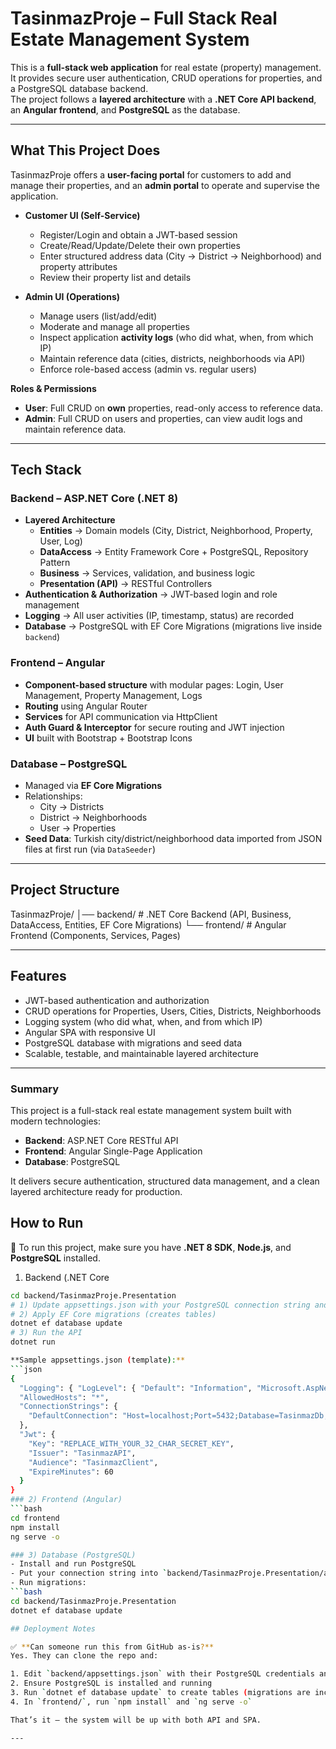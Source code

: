 # TasinmazProje – Full Stack Real Estate Management System

This is a **full-stack web application** for real estate (property) management.  
It provides secure user authentication, CRUD operations for properties, and a PostgreSQL database backend.  
The project follows a **layered architecture** with a **.NET Core API backend**, an **Angular frontend**, and **PostgreSQL** as the database.

---

## What This Project Does

TasinmazProje offers a **user-facing portal** for customers to add and manage their properties, and an **admin portal** to operate and supervise the application.

- **Customer UI (Self-Service)**
  - Register/Login and obtain a JWT-based session
  - Create/Read/Update/Delete their own properties
  - Enter structured address data (City → District → Neighborhood) and property attributes
  - Review their property list and details

- **Admin UI (Operations)**
  - Manage users (list/add/edit)
  - Moderate and manage all properties
  - Inspect application **activity logs** (who did what, when, from which IP)
  - Maintain reference data (cities, districts, neighborhoods via API)
  - Enforce role-based access (admin vs. regular users)

**Roles & Permissions**
- **User**: Full CRUD on **own** properties, read-only access to reference data.
- **Admin**: Full CRUD on users and properties, can view audit logs and maintain reference data.

---

## Tech Stack

### Backend – ASP.NET Core (.NET 8)
- **Layered Architecture**
  - **Entities** → Domain models (City, District, Neighborhood, Property, User, Log)
  - **DataAccess** → Entity Framework Core + PostgreSQL, Repository Pattern
  - **Business** → Services, validation, and business logic
  - **Presentation (API)** → RESTful Controllers
- **Authentication & Authorization** → JWT-based login and role management
- **Logging** → All user activities (IP, timestamp, status) are recorded
- **Database** → PostgreSQL with EF Core Migrations (migrations live inside `backend`)

### Frontend – Angular
- **Component-based structure** with modular pages: Login, User Management, Property Management, Logs
- **Routing** using Angular Router
- **Services** for API communication via HttpClient
- **Auth Guard & Interceptor** for secure routing and JWT injection
- **UI** built with Bootstrap + Bootstrap Icons

### Database – PostgreSQL
- Managed via **EF Core Migrations**
- Relationships:
  - City → Districts
  - District → Neighborhoods
  - User → Properties
- **Seed Data**: Turkish city/district/neighborhood data imported from JSON files at first run (via `DataSeeder`)

---

## Project Structure
TasinmazProje/
│── backend/ # .NET Core Backend (API, Business, DataAccess, Entities, EF Core Migrations)
└── frontend/ # Angular Frontend (Components, Services, Pages)

---

## Features

- JWT-based authentication and authorization  
- CRUD operations for Properties, Users, Cities, Districts, Neighborhoods  
- Logging system (who did what, when, and from which IP)  
- Angular SPA with responsive UI  
- PostgreSQL database with migrations and seed data  
- Scalable, testable, and maintainable layered architecture  

---

### Summary

This project is a full-stack real estate management system built with modern technologies:

- **Backend**: ASP.NET Core RESTful API  
- **Frontend**: Angular Single-Page Application  
- **Database**: PostgreSQL  

It delivers secure authentication, structured data management, and a clean layered architecture ready for production.


## How to Run

📌 To run this project, make sure you have **.NET 8 SDK**, **Node.js**, and **PostgreSQL** installed.

1) Backend (.NET Core
```bash
cd backend/TasinmazProje.Presentation
# 1) Update appsettings.json with your PostgreSQL connection string and JWT key
# 2) Apply EF Core migrations (creates tables)
dotnet ef database update
# 3) Run the API
dotnet run

**Sample appsettings.json (template):**
```json
{
  "Logging": { "LogLevel": { "Default": "Information", "Microsoft.AspNetCore": "Warning" } },
  "AllowedHosts": "*",
  "ConnectionStrings": {
    "DefaultConnection": "Host=localhost;Port=5432;Database=TasinmazDb;Username=postgres;Password=YOUR_PASSWORD"
  },
  "Jwt": {
    "Key": "REPLACE_WITH_YOUR_32_CHAR_SECRET_KEY",
    "Issuer": "TasinmazAPI",
    "Audience": "TasinmazClient",
    "ExpireMinutes": 60
  }
}
### 2) Frontend (Angular)
```bash
cd frontend
npm install
ng serve -o

### 3) Database (PostgreSQL)
- Install and run PostgreSQL  
- Put your connection string into `backend/TasinmazProje.Presentation/appsettings.json`  
- Run migrations:  
```bash
cd backend/TasinmazProje.Presentation
dotnet ef database update

## Deployment Notes

✅ **Can someone run this from GitHub as-is?**  
Yes. They can clone the repo and:  

1. Edit `backend/appsettings.json` with their PostgreSQL credentials and JWT key  
2. Ensure PostgreSQL is installed and running  
3. Run `dotnet ef database update` to create tables (migrations are included inside backend)  
4. In `frontend/`, run `npm install` and `ng serve -o`  

That’s it — the system will be up with both API and SPA.  

---

